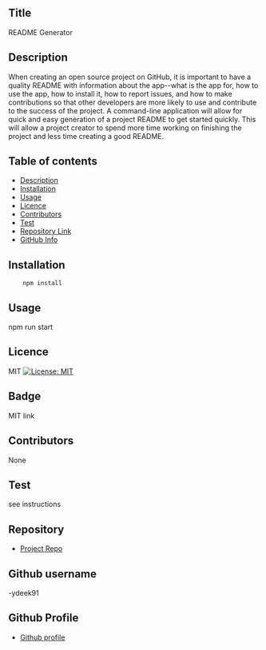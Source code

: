

## Title 
  README Generator

## Description 
When creating an open source project on GitHub, it is important to have a quality README with information about the app--what is the app for, how to use the app, how to install it, how to report issues, and how to make contributions so that other developers are more likely to use and contribute to the success of the project. A command-line application will allow for quick and easy generation of a project README to get started quickly. This will allow a project creator to spend more time working on finishing the project and less time creating a good README.
## Table of contents 
- [Description](#Description)
- [Installation](#Installation)
- [Usage](#Usage)
- [Licence](#Licence)
- [Contributors](#Contributors)
- [Test](#Test)
- [Repository Link](#Repository)
- [GitHub Info](#GitHub) 


## Installation
        npm install
## Usage
npm run start
## Licence
MIT
[![License: MIT](https://img.shields.io/badge/License-MIT-yellow.svg)](https://opensource.org/licenses/MIT)
## Badge 
MIT link 
## Contributors
None
## Test
see instructions 
## Repository
- [Project Repo](undefined)
## Github username 
-ydeek91
## Github Profile 
- [Github profile](https://github.com/ydeek91)

